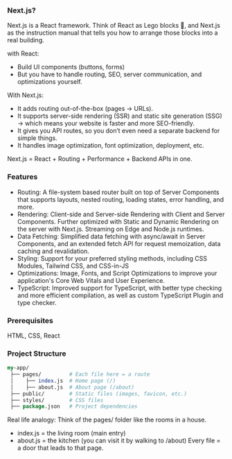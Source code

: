 ### Next.js?
Next.js is a React framework. Think of React as Lego blocks 🧩, and Next.js as the instruction manual that tells you how to arrange those blocks into a real building.

with React:
* Build UI components (buttons, forms)
* But you have to handle routing, SEO, server communication, and optimizations yourself.

With Next.js:
* It adds routing out-of-the-box (pages → URLs).
* It supports server-side rendering (SSR) and static site generation (SSG) → which means your website is faster and more SEO-friendly.
* It gives you API routes, so you don’t even need a separate backend for simple things.
* It handles image optimization, font optimization, deployment, etc.

Next.js = React + Routing + Performance + Backend APIs in one.

### Features
 - Routing: A file-system based router built on top of Server Components that supports layouts, nested routing, loading states, error handling, and more.
 - Rendering: Client-side and Server-side Rendering with Client and Server Components. Further optimized with Static and Dynamic Rendering on the server with Next.js. Streaming on Edge and Node.js runtimes.
 - Data Fetching: Simplified data fetching with async/await in Server Components, and an extended fetch API for request memoization, data caching and revalidation.
 - Styling: Support for your preferred styling methods, including CSS Modules, Tailwind CSS, and CSS-in-JS
 - Optimizations: Image, Fonts, and Script Optimizations to improve your application's Core Web Vitals and User Experience.
 - TypeScript: Improved support for TypeScript, with better type checking and more efficient compilation, as well as custom TypeScript Plugin and type checker.

 
 ### Prerequisites 
 HTML, CSS, React


### Project Structure
```perl
my-app/
 ├── pages/         # Each file here = a route
 │    ├── index.js  # Home page (/)
 │    ├── about.js  # About page (/about)
 ├── public/        # Static files (images, favicon, etc.)
 ├── styles/        # CSS files
 ├── package.json   # Project dependencies
```
Real life analogy:
Think of the pages/ folder like the rooms in a house.
* index.js = the living room (main entry)
* about.js = the kitchen (you can visit it by walking to /about)
Every file = a door that leads to that page.


